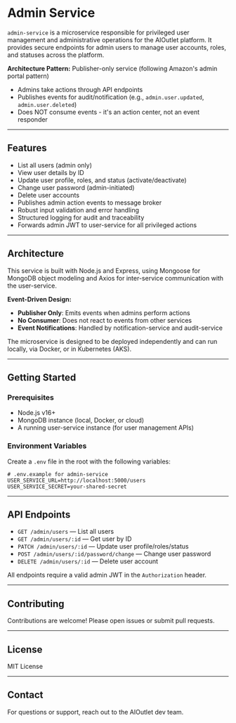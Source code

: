 # Admin Service

`admin-service` is a microservice responsible for privileged user management and administrative operations for the AIOutlet platform. It provides secure endpoints for admin users to manage user accounts, roles, and statuses across the platform.

**Architecture Pattern:** Publisher-only service (following Amazon's admin portal pattern)

- Admins take actions through API endpoints
- Publishes events for audit/notification (e.g., `admin.user.updated`, `admin.user.deleted`)
- Does NOT consume events - it's an action center, not an event responder

---

## Features

- List all users (admin only)
- View user details by ID
- Update user profile, roles, and status (activate/deactivate)
- Change user password (admin-initiated)
- Delete user accounts
- Publishes admin action events to message broker
- Robust input validation and error handling
- Structured logging for audit and traceability
- Forwards admin JWT to user-service for all privileged actions

---

## Architecture

This service is built with Node.js and Express, using Mongoose for MongoDB object modeling and Axios for inter-service communication with the user-service.

**Event-Driven Design:**

- **Publisher Only**: Emits events when admins perform actions
- **No Consumer**: Does not react to events from other services
- **Event Notifications**: Handled by notification-service and audit-service

The microservice is designed to be deployed independently and can run locally, via Docker, or in Kubernetes (AKS).

---

## Getting Started

### Prerequisites

- Node.js v16+
- MongoDB instance (local, Docker, or cloud)
- A running user-service instance (for user management APIs)

### Environment Variables

Create a `.env` file in the root with the following variables:

```env
# .env.example for admin-service
USER_SERVICE_URL=http://localhost:5000/users
USER_SERVICE_SECRET=your-shared-secret

```

---

## API Endpoints

- `GET /admin/users` — List all users
- `GET /admin/users/:id` — Get user by ID
- `PATCH /admin/users/:id` — Update user profile/roles/status
- `POST /admin/users/:id/password/change` — Change user password
- `DELETE /admin/users/:id` — Delete user account

All endpoints require a valid admin JWT in the `Authorization` header.

---

## Contributing

Contributions are welcome! Please open issues or submit pull requests.

---

## License

MIT License

---

## Contact

For questions or support, reach out to the AIOutlet dev team.
